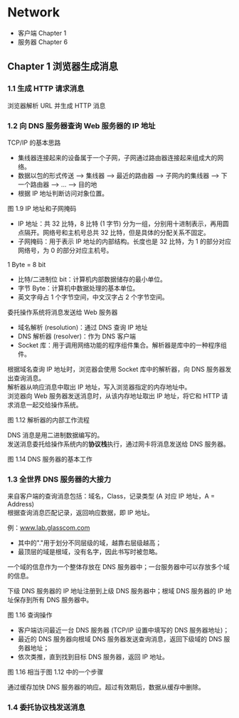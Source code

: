 # Network

- 客户端 Chapter 1
- 服务器 Chapter 6

## Chapter 1 浏览器生成消息

### 1.1 生成 HTTP 请求消息

浏览器解析 URL 并生成 HTTP 消息

### 1.2 向 DNS 服务器查询 Web 服务器的 IP 地址

TCP/IP 的基本思路

* 集线器连接起来的设备属于一个子网，子网通过路由器连接起来组成大的网络。
* 数据以包的形式传送 --> 集线器 --> 最近的路由器 --> 子网内的集线器 --> 下一个路由器 --> ... --> 目的地
* 根据 IP 地址判断访问对象位置。

图 1.9 IP 地址和子网掩码

* IP 地址：共 32 比特，8 比特 (1 字节) 分为一组，分别用十进制表示，再用圆点隔开。网络号和主机号总共 32 比特，但是具体的分配关系不固定。
* 子网掩码：用于表示 IP 地址的内部结构。长度也是 32 比特，为 1 的部分对应网络号，为 0 的部分对应主机号。

1 Byte = 8 bit

* 比特/二进制位 bit：计算机内部数据储存的最小单位。
* 字节 Byte：计算机中数据处理的基本单位。
* 英文字母占 1 个字节空间，中文汉字占 2 个字节空间。

委托操作系统将消息发送给 Web 服务器

* 域名解析 (resolution)：通过 DNS 查询 IP 地址
* DNS 解析器 (resolver)：作为 DNS 客户端
* Socket 库：用于调用网络功能的程序组件集合。解析器是库中的一种程序组件。

根据域名查询 IP 地址时，浏览器会使用 Socket 库中的解析器，向 DNS 服务器发出查询消息。<br>
解析器从响应消息中取出 IP 地址，写入浏览器指定的内存地址中。<br>
浏览器向 Web 服务器发送消息时，从该内存地址取出 IP 地址，将它和 HTTP 请求消息一起交给操作系统。

图 1.12 解析器的内部工作流程

DNS 消息是用二进制数据编写的。<br>
发送消息委托给操作系统内的**协议栈**执行，通过网卡将消息发送给 DNS 服务器。

图 1.14 DNS 服务器的基本工作

### 1.3 全世界 DNS 服务器的大接力

来自客户端的查询消息包括：域名，Class，记录类型 (A 对应 IP 地址，A = Address)<br>
根据查询消息匹配记录，返回响应数据，即 IP 地址。

例：www.lab.glasscom.com

* 其中的"."用于划分不同层级的域，越靠右层级越高；
* 最顶层的域是根域，没有名字，因此书写时被忽略。

一个域的信息作为一个整体存放在 DNS 服务器中；一台服务器中可以存放多个域的信息。

下级 DNS 服务器的 IP 地址注册到上级 DNS 服务器中；根域 DNS 服务器的 IP 地址保存到所有 DNS 服务器中。

图 1.16 查询操作

* 客户端访问最近一台 DNS 服务器 (TCP/IP 设置中填写的 DNS 服务器地址)；
* 最近的 DNS 服务器向根域 DNS 服务器发送查询消息，返回下级域的 DNS 服务器地址；
* 依次类推，直到找到目标 DNS 服务器，返回 IP 地址。

图 1.16 相当于图 1.12 中的一个步骤

通过缓存加快 DNS 服务器的响应。超过有效期后，数据从缓存中删除。

### 1.4 委托协议栈发送消息